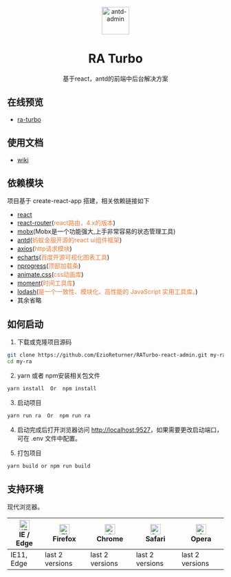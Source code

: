 <p align="center">
  <a href="https://github.com/EzioReturner/ra-turbo">
    <img alt="antd-admin" height="64" src="./media/favicon.ico">
  </a>
</p>

<h1 align="center">RA Turbo</h1>

<div align="center">
  基于react，antd的前端中后台解决方案
</div>

## 在线预览

- [ra-turbo](http://ra-turbo.leanapp.cn)

## 使用文档

- [wiki](https://ezioreturner.github.io/RATurbo-react-admin/#/)

## 依赖模块

项目基于 create-react-app 搭建，相关依赖链接如下

- [react](https://facebook.github.io/react/)
- [react-router](https://react-guide.github.io/react-router-cn/)(<span style="color: rgb(243,121,52);">react路由，4.x的版本</span>)
- [mobx](https://github.com/mobxjs/mobx)(Mobx是一个功能强大,上手非常容易的状态管理工具)
- [antd](https://ant.design/index-cn)(<span style="color: rgb(243,121,52);">蚂蚁金服开源的react ui组件框架</span>)
- [axios](https://github.com/mzabriskie/axios)(<span style="color: rgb(243,121,52);">http请求模块</span>)
- [echarts](https://github.com/apache/incubator-echarts)(<span style="color: rgb(243,121,52);">百度开源可视化图表工具</span>)
- [nprogress](https://github.com/rstacruz/nprogress)(<span style="color: rgb(243,121,52);">顶部加载条</span>)
- [animate.css](http://daneden.me/animate)(<span style="color: rgb(243,121,52);">css动画库</span>)
- [moment](http://momentjs.cn/)(<span style="color: rgb(243,121,52);">时间工具库</span>)
- [lodash](https://www.lodashjs.com/)(<span style="color: rgb(243,121,52);">是一个一致性、模块化、高性能的 JavaScript 实用工具库。</span>)
- 其余省略

## 如何启动

1. 下载或克隆项目源码

```bash
git clone https://github.com/EzioReturner/RATurbo-react-admin.git my-ra
cd my-ra
```

2. yarn 或者 npm安装相关包文件

```bash
yarn install  Or  npm install
```

3. 启动项目

```bash
yarn run ra  Or  npm run ra
```

4. 启动完成后打开浏览器访问 [http://localhost:9527](http://localhost:9527)，如果需要更改启动端口，可在 .env 文件中配置。

5. 打包项目

```bash
yarn build or npm run build
```

## 支持环境

现代浏览器。

| [<img src="https://raw.githubusercontent.com/alrra/browser-logos/master/src/edge/edge_48x48.png" alt="IE / Edge" width="24px" height="24px" />](http://godban.github.io/browsers-support-badges/)</br>IE / Edge | [<img src="https://raw.githubusercontent.com/alrra/browser-logos/master/src/firefox/firefox_48x48.png" alt="Firefox" width="24px" height="24px" />](http://godban.github.io/browsers-support-badges/)</br>Firefox | [<img src="https://raw.githubusercontent.com/alrra/browser-logos/master/src/chrome/chrome_48x48.png" alt="Chrome" width="24px" height="24px" />](http://godban.github.io/browsers-support-badges/)</br>Chrome | [<img src="https://raw.githubusercontent.com/alrra/browser-logos/master/src/safari/safari_48x48.png" alt="Safari" width="24px" height="24px" />](http://godban.github.io/browsers-support-badges/)</br>Safari | [<img src="https://raw.githubusercontent.com/alrra/browser-logos/master/src/opera/opera_48x48.png" alt="Opera" width="24px" height="24px" />](http://godban.github.io/browsers-support-badges/)</br>Opera |
| --------- | --------- | --------- | --------- | --------- | 
|IE11, Edge| last 2 versions| last 2 versions| last 2 versions| last 2 versions
